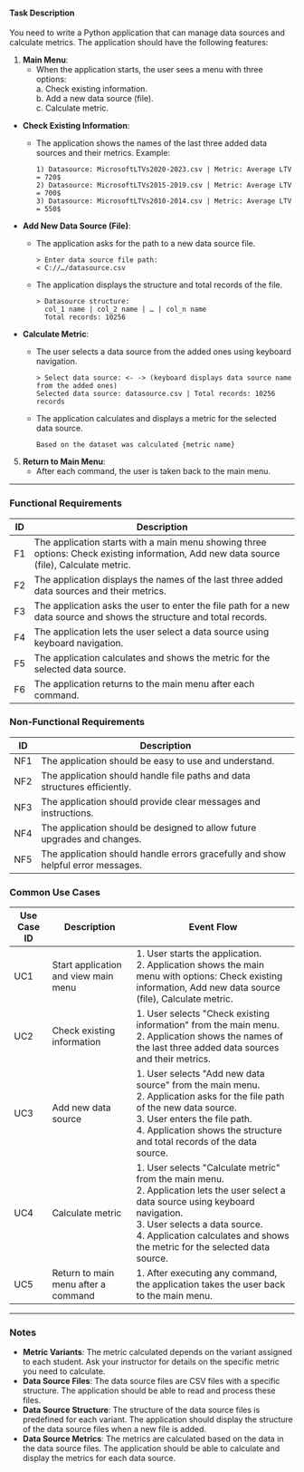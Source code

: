 #### Task Description

You need to write a Python application that can manage data sources and calculate metrics. The application should have
the following features:

1. **Main Menu**:
    - When the application starts, the user sees a menu with three options:</br>
      a. Check existing information.</br>
      b. Add a new data source (file).</br>
      c. Calculate metric.</br>

- **Check Existing Information**:
    - The application shows the names of the last three added data sources and their metrics.
      Example:
      ```
      1) Datasource: MicrosoftLTVs2020-2023.csv | Metric: Average LTV = 720$
      2) Datasource: MicrosoftLTVs2015-2019.csv | Metric: Average LTV = 700$
      3) Datasource: MicrosoftLTVs2010-2014.csv | Metric: Average LTV = 550$
      ```

- **Add New Data Source (File)**:
    - The application asks for the path to a new data source file.
      ```
      > Enter data source file path:
      < C://…/datasource.csv
      ```
    - The application displays the structure and total records of the file.
      ```
      > Datasource structure:
        col_1 name | col_2 name | … | col_n name
        Total records: 10256
      ```

- **Calculate Metric**:
    - The user selects a data source from the added ones using keyboard navigation.
      ```
      > Select data source: <- -> (keyboard displays data source name from the added ones)
      Selected data source: datasource.csv | Total records: 10256 records
      ```
    - The application calculates and displays a metric for the selected data source.
      ```
      Based on the dataset was calculated {metric name}
      ```

5. **Return to Main Menu**:
    - After each command, the user is taken back to the main menu.

---

### Functional Requirements

| ID | Description                                                                                                                              |
|----|------------------------------------------------------------------------------------------------------------------------------------------|
| F1 | The application starts with a main menu showing three options: Check existing information, Add new data source (file), Calculate metric. |
| F2 | The application displays the names of the last three added data sources and their metrics.                                               |
| F3 | The application asks the user to enter the file path for a new data source and shows the structure and total records.                    |
| F4 | The application lets the user select a data source using keyboard navigation.                                                            |
| F5 | The application calculates and shows the metric for the selected data source.                                                            |
| F6 | The application returns to the main menu after each command.                                                                             |

### Non-Functional Requirements

| ID  | Description                                                                      |
|-----|----------------------------------------------------------------------------------|
| NF1 | The application should be easy to use and understand.                            |
| NF2 | The application should handle file paths and data structures efficiently.        |
| NF3 | The application should provide clear messages and instructions.                  |
| NF4 | The application should be designed to allow future upgrades and changes.         |
| NF5 | The application should handle errors gracefully and show helpful error messages. |

### Common Use Cases

| Use Case ID | Description                          | Event Flow                                                                                                                                                                                                                                                     |
|-------------|--------------------------------------|----------------------------------------------------------------------------------------------------------------------------------------------------------------------------------------------------------------------------------------------------------------|
| UC1         | Start application and view main menu | 1. User starts the application. <br> 2. Application shows the main menu with options: Check existing information, Add new data source (file), Calculate metric.                                                                                                |
| UC2         | Check existing information           | 1. User selects "Check existing information" from the main menu. <br> 2. Application shows the names of the last three added data sources and their metrics.                                                                                                   |
| UC3         | Add new data source                  | 1. User selects "Add new data source" from the main menu. <br> 2. Application asks for the file path of the new data source. <br> 3. User enters the file path. <br> 4. Application shows the structure and total records of the data source.                  |
| UC4         | Calculate metric                     | 1. User selects "Calculate metric" from the main menu. <br> 2. Application lets the user select a data source using keyboard navigation. <br> 3. User selects a data source. <br> 4. Application calculates and shows the metric for the selected data source. |
| UC5         | Return to main menu after a command  | 1. After executing any command, the application takes the user back to the main menu.                                                                                                                                                                          |

---

### Notes

- **Metric Variants**: The metric calculated depends on the variant assigned to each student. Ask your instructor for
  details on the specific metric you need to calculate.
- **Data Source Files**: The data source files are CSV files with a specific structure. The application should be 
  able to read and process these files.
- **Data Source Structure**: The structure of the data source files is predefined for each variant. The application 
  should display the structure of the data source files when a new file is added.
- **Data Source Metrics**: The metrics are calculated based on the data in the data source files. The application 
  should be able to calculate and display the metrics for each data source.